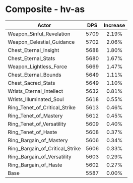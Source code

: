 # Composite - hv-as
| Actor | DPS | Increase |
|---|:---:|:---:|
|Weapon_Sinful_Revelation|5709|2.19%|
|Weapon_Celestial_Guidance|5702|2.06%|
|Chest_Eternal_Insight|5688|1.80%|
|Chest_Eternal_Stats|5680|1.67%|
|Weapon_Lightless_Force|5669|1.47%|
|Chest_Eternal_Bounds|5649|1.11%|
|Chest_Sacred_Stats|5649|1.10%|
|Wrists_Eternal_Intellect|5632|0.81%|
|Wrists_Illuminated_Soul|5618|0.55%|
|Ring_Tenet_of_Critical_Strike|5613|0.46%|
|Ring_Tenet_of_Mastery|5612|0.45%|
|Ring_Tenet_of_Versatility|5609|0.40%|
|Ring_Tenet_of_Haste|5608|0.37%|
|Ring_Bargain_of_Mastery|5606|0.34%|
|Ring_Bargain_of_Critical_Strike|5606|0.33%|
|Ring_Bargain_of_Versatility|5603|0.29%|
|Ring_Bargain_of_Haste|5602|0.27%|
|Base|5587|0.00%|
